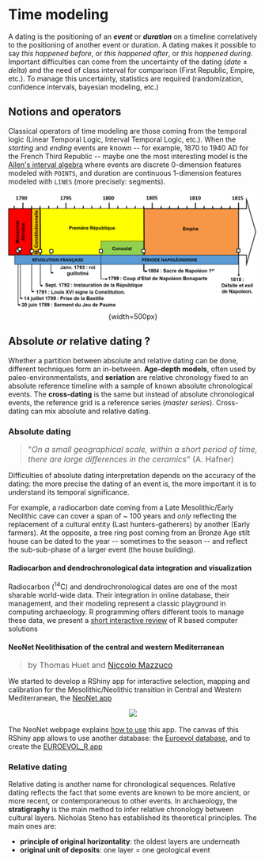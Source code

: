 # Time modeling

A dating is the positioning of an ***event*** or ***duration*** on a timeline correlatively to the positioning of another event or duration. A dating makes it possible to say *this happened before*, or *this happened after*, or *this happened during*. Important difficulties can come from the uncertainty of the dating (*date* ± *delta*) and the need of class interval for comparison (First Republic, Empire, etc.). To manage this uncertainty, statistics are required (randomization, confidence intervals, bayesian modeling, etc.)   
  
## Notions and operators

Classical operators of time modeling are those coming from the temporal logic (Linear Temporal Logic, Interval Temporal Logic, etc.). When the *starting* and *ending* events are known -- for example, 1870 to 1940 AD for the French Third Republic -- maybe one the most interesting model is the [Allen's interval algebra](https://en.wikipedia.org/wiki/Allen%27s_interval_algebra) where events are discrete 0-dimension features modeled with `POINTS`, and duration are continuous 1-dimension features modeled with `LINES` (more precisely: segments). 

<center>

![The French Revolution times](docs/imgs/events_duration.png){width=500px}

</center>

## Absolute *or* relative dating ?

Whether a partition between absolute and relative dating can be done, different techniques form an in-between. **Age-depth models**, often used by paleo-environmentalists, and **seriation** are relative chronology fixed to an absolute reference timeline with a sample of known absolute chronological events. The **cross-dating** is the same but instead of absolute chronological events, the reference grid is a reference series (*master series*). Cross-dating can mix absolute and relative dating.

### Absolute dating
> <font size="3"> "*On a small geographical scale, within a short period of time, there are large differences in the ceramics*" (A. Hafner) </font>

Difficulties of absolute dating interpretation depends on the accuracy of the dating: the more precise the dating of an event is, the more important it is to understand its temporal significance.  
  
For example, a radiocarbon date coming from a Late Mesolithic/Early Neolithic cave can cover a span of ~ 100 years and *only* reflecting the replacement of a cultural entity (Last hunters-gatherers) by another (Early farmers). At the opposite, a tree ring post coming from an Bronze Age stilt house can be dated to the year -- sometimes to the season -- and reflect the sub-sub-phase of a larger event (the house building).

#### Radiocarbon and dendrochronological data integration and visualization

Radiocarbon (<sup>14</sup>C) and dendrochronological dates are one of the most sharable world-wide data. Their integration in online database, their management, and their modeling represent a classic playground in computing archaeology. R programming offers different tools to manage these data, we present a [short interactive review](https://neolithic.shinyapps.io/AbsoluteDating/) of R based computer solutions

#### **NeoNet** Neolithisation of the central and western Mediterranean
> <font size="3"> by Thomas Huet and [Niccolo Mazzuco](nicco.mazzucco@gmail.com) </font>

We started to develop a RShiny app for interactive selection, mapping and calibration for the Mesolithic/Neolithic transition in Central and Western Mediterranean, the [NeoNet app](https://neolithic.shinyapps.io/NeoNet2/)

<center>

[<img src="docs/imgs/panel_map.png" width="500"/>](https://neolithic.shinyapps.io/NeoNet2/)

</center>
  
The NeoNet webpage explains [how to use](https://zoometh.github.io/C14/neonet) this app. The canvas of this RShiny app allows to use another database: the [Euroevol database](http://discovery.ucl.ac.uk/1469811/), and to create the [EUROEVOL_R app](https://neolithic.shinyapps.io/Euroevol_R/)  

### Relative dating

Relative dating is another name for chronological sequences. Relative dating reflects the fact that some events are known to be more ancient, or more recent, or contemporaneous to other events. In archaeology, the **stratigraphy** is the main method to infer relative chronology between cultural layers. Nicholas Steno has established its theoretical principles. The main ones are:

* **principle of original horizontality**: the oldest layers are underneath
* **original unit of deposits**: one layer = one geological event

